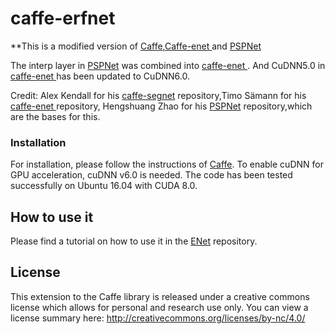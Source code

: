 # caffe-erfnet
**This is a modified version of [Caffe](https://github.com/BVLC/caffe),[Caffe-enet
](https://github.com/TimoSaemann/caffe-enet/tree/22d356c956cdc5e752e6d40612e4f6c60fc8f471/) and [PSPNet](https://github.com/hszhao/PSPNet/)

The interp layer in [PSPNet](https://github.com/hszhao/PSPNet/) was combined into [caffe-enet
](https://github.com/TimoSaemann/caffe-enet/tree/22d356c956cdc5e752e6d40612e4f6c60fc8f471/). And CuDNN5.0 in [caffe-enet
](https://github.com/TimoSaemann/caffe-enet/tree/22d356c956cdc5e752e6d40612e4f6c60fc8f471/) has been updated to CuDNN6.0. 

Credit: Alex Kendall for his [caffe-segnet](https://github.com/alexgkendall/caffe-segnet) repository,Timo Sämann for his [caffe-enet
](https://github.com/TimoSaemann/caffe-enet/tree/22d356c956cdc5e752e6d40612e4f6c60fc8f471/) repository, Hengshuang Zhao for his [PSPNet](https://github.com/hszhao/PSPNet/) repository,which are the bases for this. 

### Installation
For installation, please follow the instructions of [Caffe](https://github.com/BVLC/caffe). To enable cuDNN for GPU acceleration, cuDNN v6.0 is needed. 
The code has been tested successfully on Ubuntu 16.04 with CUDA 8.0.

## How to use it
Please find a tutorial on how to use it in the [ENet](https://github.com/TimoSaemann/ENet) repository.

## License
This extension to the Caffe library is released under a creative commons license which allows for personal and research use only. You can view a license summary here: http://creativecommons.org/licenses/by-nc/4.0/

